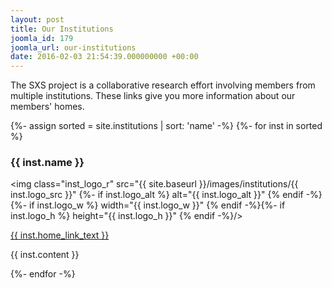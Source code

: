 ```yaml
---
layout: post
title: Our Institutions
joomla_id: 179
joomla_url: our-institutions
date: 2016-02-03 21:54:39.000000000 +00:00
---
```

The SXS project is a collaborative research effort involving members
from multiple institutions. These links give you more information
about our members' homes.

{%- assign sorted = site.institutions | sort: 'name' -%}
{%- for inst in sorted %}
<div class="institution">
  <h3>{{ inst.name }}</h3>

  <img class="inst_logo_r" src="{{ site.baseurl }}/images/institutions/{{ inst.logo_src }}"
  {%- if inst.logo_alt %}
       alt="{{ inst.logo_alt }}"
  {% endif -%}{%- if inst.logo_w %}
       width="{{ inst.logo_w }}"
  {% endif -%}{%- if inst.logo_h %}
       height="{{ inst.logo_h }}" 
  {% endif -%}/>

  <a href="{{ inst.home_url }}">{{ inst.home_link_text }}</a>

  {{ inst.content }}

</div>
<div style="clear:both;" />
{%- endfor -%}
